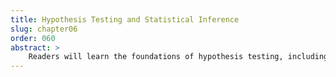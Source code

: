```yaml
---
title: Hypothesis Testing and Statistical Inference
slug: chapter06
order: 060
abstract: >
    Readers will learn the foundations of hypothesis testing, including t-tests, chi-square tests, and non-parametric methods. This chapter focuses on interpreting results and applying these techniques to answer research questions with confidence.
---
```


